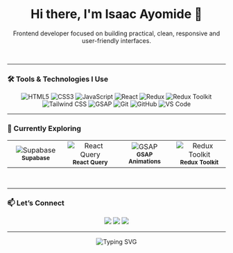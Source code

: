 <h1 align="center">Hi there, I'm Isaac Ayomide 👋</h1>

<p align="center">Frontend developer focused on building practical, clean, responsive and user-friendly interfaces.</p>

<br/>

---

### 🛠️ Tools & Technologies I Use

<p align="center">
  <img src="https://img.shields.io/badge/HTML5-E34F26?logo=html5&logoColor=white&style=for-the-badge" alt="HTML5"/>
  <img src="https://img.shields.io/badge/CSS3-1572B6?logo=css3&logoColor=white&style=for-the-badge" alt="CSS3"/>
  <img src="https://img.shields.io/badge/JavaScript-F7DF1E?logo=javascript&logoColor=black&style=for-the-badge" alt="JavaScript"/>
  <img src="https://img.shields.io/badge/React-20232A?logo=react&logoColor=61DAFB&style=for-the-badge" alt="React"/>
  <img src="https://img.shields.io/badge/Redux-593D88?logo=redux&logoColor=white&style=for-the-badge" alt="Redux"/>
  <img src="https://img.shields.io/badge/Redux_Toolkit-764ABC?logo=redux&logoColor=white&style=for-the-badge" alt="Redux Toolkit"/>
  <img src="https://img.shields.io/badge/Tailwind_CSS-38B2AC?logo=tailwind-css&logoColor=white&style=for-the-badge" alt="Tailwind CSS"/>
  <img src="https://img.shields.io/badge/GSAP-88CE02?logo=greensock&logoColor=white&style=for-the-badge" alt="GSAP"/>
  <img src="https://img.shields.io/badge/Git-F05032?logo=git&logoColor=white&style=for-the-badge" alt="Git"/>
  <img src="https://img.shields.io/badge/GitHub-181717?logo=github&logoColor=white&style=for-the-badge" alt="GitHub"/>
  <img src="https://img.shields.io/badge/VS_Code-007ACC?logo=visual-studio-code&logoColor=white&style=for-the-badge" alt="VS Code"/>
</p>

---

### 🚀 Currently Exploring

<div align="center">
  <table>
    <tr>
      <td align="center" width="140">
        <img src="https://img.shields.io/badge/Supabase-3ECF8E?logo=supabase&logoColor=white&style=for-the-badge" alt="Supabase"/><br/>
        <sub><b>Supabase</b></sub>
      </td>
      <td align="center" width="140">
        <img src="https://img.shields.io/badge/React_Query-FF4154?logo=react-query&logoColor=white&style=for-the-badge" alt="React Query"/><br/>
        <sub><b>React Query</b></sub>
      </td>
      <td align="center" width="140">
        <img src="https://img.shields.io/badge/GSAP-88CE02?logo=greensock&logoColor=white&style=for-the-badge" alt="GSAP"/><br/>
        <sub><b>GSAP Animations</b></sub>
      </td>
      <td align="center" width="140">
        <img src="https://img.shields.io/badge/Redux_Toolkit-764ABC?logo=redux&logoColor=white&style=for-the-badge" alt="Redux Toolkit"/><br/>
        <sub><b>Redux Toolkit</b></sub>
      </td>
    </tr>
  </table>
</div>

<br/>

---

### 📫 Let’s Connect

<p align="center">
  <a href="mailto:okunlolaa3@gmail.com"><img src="https://img.shields.io/badge/Gmail-D14836?style=for-the-badge&logo=gmail&logoColor=white" /></a>
  <a href="https://twitter.com/_devPRIME" target="_blank"><img src="https://img.shields.io/badge/Twitter-1DA1F2?style=for-the-badge&logo=twitter&logoColor=white" /></a>
  <a href="https://github.com/ayoisaac" target="_blank"><img src="https://img.shields.io/badge/GitHub-100000?style=for-the-badge&logo=github&logoColor=white" /></a>
</p>

---

<p align="center">
  <img src="https://readme-typing-svg.demolab.com/?font=Fira+Code&duration=2500&pause=1000&center=true&vCenter=true&width=435&lines=Happy+to+collaborate+on+Frontend+projects;Open+to+learning+new+technologies!" alt="Typing SVG" />
</p>
